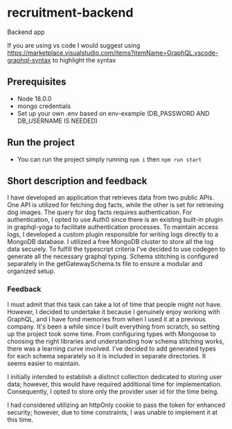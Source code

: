 # recruitment-backend

Backend app

If you are using vs code I would suggest using https://marketplace.visualstudio.com/items?itemName=GraphQL.vscode-graphql-syntax to highlight the syntax

## Prerequisites

- Node 18.0.0
- mongo credentials
- Set up your own .env based on env-example (DB_PASSWORD AND DB_USERNAME IS NEEDED)

## Run the project

- You can run the project simply running `npm i` then `npm run start`

## Short description and feedback

I have developed an application that retrieves data from two public APIs. One API is utilized for fetching dog facts, while the other is set for retrieving dog images. The query for dog facts requires authentication.
For authentication, I opted to use Auth0 since there is an existing built-in plugin in graphql-yoga to facilitate authentication processes.
To maintain access logs, I developed a custom plugin responsible for writing logs directly to a MongoDB database. I utilized a free MongoDB cluster to store all the log data securely.
To fulfill the typescript criteria I've decided to use codegen to generate all the necessary graphql typing.
Schema stitching is configured separately in the getGatewaySchema.ts file to ensure a modular and organized setup.

### Feedback

I must admit that this task can take a lot of time that people might not have. However, I decided to undertake it because I genuinely enjoy working with GraphQL, and I have fond memories from when I used it at a previous company. It's been a while since I built everything from scratch, so setting up the project took some time. From configuring types with Mongoose to choosing the right libraries and understanding how schema stitching works, there was a learning curve involved.
I've decided to add generated types for each schema separately so it is included in separate directories. It seems easier to maintain.

I initially intended to establish a distinct collection dedicated to storing user data; however, this would have required additional time for implementation. Consequently, I opted to store only the provider user id for the time being.

I had considered utilizing an httpOnly cookie to pass the token for enhanced security; however, due to time constraints, I was unable to implement it at this time.
